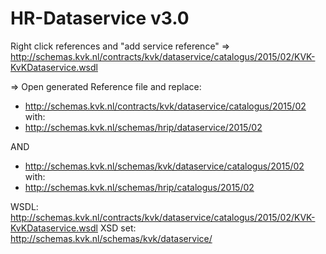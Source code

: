 ﻿# HR-Dataservice v3.0

Right click references and "add service reference" => http://schemas.kvk.nl/contracts/kvk/dataservice/catalogus/2015/02/KVK-KvKDataservice.wsdl


=> Open generated Reference file and replace:
- http://schemas.kvk.nl/contracts/kvk/dataservice/catalogus/2015/02
with:
- http://schemas.kvk.nl/schemas/hrip/dataservice/2015/02

AND
- http://schemas.kvk.nl/schemas/kvk/dataservice/catalogus/2015/02
with:
- http://schemas.kvk.nl/schemas/hrip/catalogus/2015/02

WSDL: http://schemas.kvk.nl/contracts/kvk/dataservice/catalogus/2015/02/KVK-KvKDataservice.wsdl
XSD set: http://schemas.kvk.nl/schemas/kvk/dataservice/